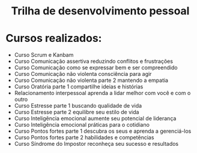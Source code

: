 <h1 align="center"> Trilha de desenvolvimento pessoal </h1>

# Cursos realizados:

* Curso Scrum e Kanbam
* Curso Comunicação assertiva reduzindo conflitos e frustrações
* Curso Comunicação como se expressar bem e ser compreendido
* Curso Comunicação não violenta consciência para agir 
* Curso Comunicação não violenta parte 2 mantendo a empatia 
* Curso Oratória parte 1 compartilhe ideias e histórias
* Relacionamento interpessoal aprenda a lidar melhor com você e com o outro
* Curso Estresse parte 1 buscando qualidade de vida 
* Curso Estresse parte 2 equilibre seu estilo de vida
* Curso Inteligência emocional aumente seu potencial de liderança
* Curso Inteligência emocional práticas para o cotidiano
* Curso Pontos fortes parte 1 descubra os seus e aprenda a gerenciá-los
* Curso Pontos fortes parte 2 habilidades e competências
* Curso Síndrome do Impostor reconheça seu sucesso e resultados
